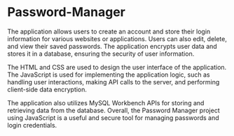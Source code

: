 ﻿# Password-Manager
 
 The application allows users to create an account and store their login information for various websites or applications. Users can also edit, delete, and view their saved passwords. The application encrypts user data and stores it in a database, ensuring the security of user information.

The HTML and CSS are used to design the user interface of the application. The JavaScript is used for implementing the application logic, such as handling user interactions, making API calls to the server, and performing client-side data encryption.

The application also utilizes MySQL Workbench APIs for storing and retrieving data from the database. Overall, the Password Manager project using JavaScript is a useful and secure tool for managing passwords and login credentials.
 
